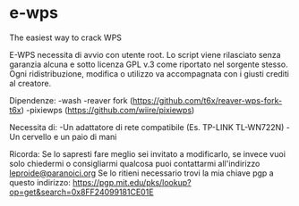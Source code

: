 # e-wps
The easiest way to crack WPS

E-WPS necessita di avvio con utente root.
Lo script viene rilasciato senza garanzia alcuna e sotto licenza GPL v.3 come riportato nel sorgente stesso.
Ogni ridistribuzione, modifica o utilizzo va accompagnata con i giusti crediti al creatore.

Dipendenze:
-wash
-reaver fork (https://github.com/t6x/reaver-wps-fork-t6x)
-pixiewps (https://github.com/wiire/pixiewps)

Necessita di:
-Un adattatore di rete compatibile (Es. TP-LINK TL-WN722N)
-Un cervello e un paio di mani

Ricorda:
Se lo sapresti fare meglio sei invitato a modificarlo, se invece vuoi solo chiedermi o consigliarmi qualcosa puoi
contattarmi all'indirizzo leproide@paranoici.org
Se lo ritieni necessario trovi la mia chiave pgp a questo indirizzo:
https://pgp.mit.edu/pks/lookup?op=get&search=0x8FF24099181CE01E

